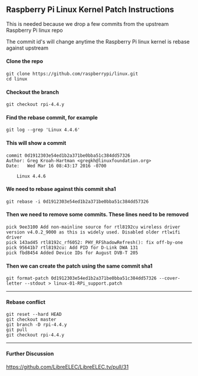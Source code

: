 ## Raspberry Pi Linux Kernel Patch Instructions

This is needed because we drop a few commits from the upstream Raspberry Pi linux repo

The commit id's will change anytime the Raspberry Pi linux kernel is rebase against upstream

#### Clone the repo
```
git clone https://github.com/raspberrypi/linux.git
cd linux
```

#### Checkout the branch
```
git checkout rpi-4.4.y
```

#### Find the rebase commit, for example
```
git log --grep 'Linux 4.4.6'
```
#### This will show a commit
```
commit 0d1912303e54ed1b2a371be0bba51c384dd57326
Author: Greg Kroah-Hartman <gregkh@linuxfoundation.org>
Date:   Wed Mar 16 08:43:17 2016 -0700

    Linux 4.4.6
```

#### We need to rebase against this commit sha1
```
git rebase -i 0d1912303e54ed1b2a371be0bba51c384dd57326
```

#### Then we need to remove some commits. These lines need to be removed
```
pick 9ee3100 Add non-mainline source for rtl8192cu wireless driver version v4.0.2_9000 as this is widely used. Disabled older rtlwifi driver
pick 143ad45 rtl8192c_rf6052: PHY_RFShadowRefresh(): fix off-by-one
pick 95641b7 rtl8192cu: Add PID for D-Link DWA 131
pick fbd8454 Added Device IDs for August DVB-T 205
```

#### Then we can create the patch using the same commit sha1
```
git format-patch 0d1912303e54ed1b2a371be0bba51c384dd57326 --cover-letter --stdout > linux-01-RPi_support.patch
```

----
#### Rebase conflict

```
git reset --hard HEAD
git checkout master
git branch -D rpi-4.4.y
git pull
git checkout rpi-4.4.y
```

----
#### Further Discussion

https://github.com/LibreELEC/LibreELEC.tv/pull/31
